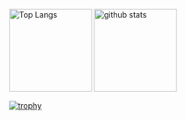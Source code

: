 <p align="left"> 
  <img alt="Top Langs" height="150px" src="https://github-readme-stats.vercel.app/api/top-langs/?username=nakashima1125&layout=compact&count_private=true&show_icons=true" />
  <img alt="github stats" height="150px" src="https://github-readme-stats.vercel.app/api?username=nakashima1125&count_private=true&show_icons=true&show_icons=true" />
</p>

[![trophy](https://github-profile-trophy.vercel.app/?username=nakashima1125&column=7
)](https://github.com/ryo-ma/github-profile-trophy)
